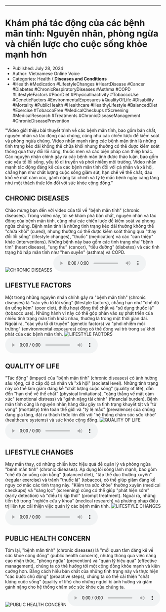 
---

# Khám phá tác động của các bệnh mãn tính: Nguyên nhân, phòng ngừa và chiến lược cho cuộc sống khỏe mạnh hơn

- Published: July 28, 2024
- Author: Vietnamese Online Voice
- Categories: Health / **Diseases and Conditions**
- #Health #Medication #LifestyleChanges #HeartDisease #Cancer #Diabetes #ChronicRespiratoryDiseases #Asthma #COPD #LifestyleFactors #PoorDiet #PhysicalInactivity #TobaccoUse #GeneticFactors #EnvironmentalExposures #QualityOfLife #Disability #Mortality #PublicHealth #Healthcare #HealthyLifestyle #BalancedDiet #Exercise #TobaccoFree #MedicalCheckups #Screening #MedicalResearch #Treatments #ChronicDiseaseManagement #ChronicDiseasePrevention

"Video giới thiệu bài thuyết trình về các bệnh mãn tính, bao gồm bản chất, nguyên nhân và tác động của chúng, cũng như các chiến lược để kiểm soát và phòng ngừa chúng. Video nhấn mạnh rằng các bệnh mãn tính là những tình trạng kéo dài không thể chữa khỏi nhưng thường có thể được kiểm soát thông qua thay đổi lối sống, thuốc men và các biện pháp can thiệp khác. Các nguyên nhân chính gây ra các bệnh mãn tính được thảo luận, bao gồm các yếu tố lối sống, yếu tố di truyền và phơi nhiễm môi trường. Video nhấn mạnh tác động đáng kể của các bệnh mãn tính đối với cá nhân và xã hội, chẳng hạn như chất lượng cuộc sống giảm sút, hạn chế về thể chất, đau khổ về mặt cảm xúc, gánh nặng tài chính và tỷ lệ mắc bệnh ngày càng tăng như một thách thức lớn đối với sức khỏe cộng đồng."


## CHRONIC DISEASES

Chào mừng bạn đến với video của tôi về "bệnh mãn tính" (chronic diseases). Trong video này, tôi sẽ khám phá bản chất, nguyên nhân và tác động của bệnh mãn tính, cũng như các chiến lược để kiểm soát và phòng ngừa chúng. Bệnh mãn tính là những tình trạng kéo dài thường không thể "chữa khỏi" (cured), nhưng thường có thể được kiểm soát thông qua "thay đổi lối sống" (lifestyle changes), "thuốc" (medication) và các "can thiệp" khác (interventions). Những bệnh này bao gồm các tình trạng như "bệnh tim" (heart disease), "ung thư" (cancer), "tiểu đường" (diabetes) và các tình trạng hô hấp mãn tính như "hen suyễn" (asthma) và COPD.
![CHRONIC DISEASES](https://http-archiver-apis-production-80.schnworks.com/storage/images/transitions/2024-07-28/transition--40047740151-Montserrat-Medium-7B1FA2.jpg)
<audio controls>
    <source src="https://http-archiver-apis-production-80.schnworks.com/storage/storage/audio/file-16562778267.mp3" type="audio/mpeg">
</audio>



## LIFESTYLE FACTORS

Một trong những nguyên nhân chính gây ra "bệnh mãn tính" (chronic diseases) là "các yếu tố lối sống" (lifestyle factors), chẳng hạn như "chế độ ăn uống kém" (poor diet), thiếu hoạt động thể chất và "sử dụng thuốc lá" (tobacco use). Những hành vi này có thể góp phần vào sự phát triển của nhiều tình trạng mãn tính khác nhau, thường là trong một thời gian dài. Ngoài ra, "các yếu tố di truyền" (genetic factors) và "phơi nhiễm môi trường" (environmental exposures) cũng có thể đóng vai trò trong sự khởi phát của các bệnh mãn tính.
![LIFESTYLE FACTORS](https://http-archiver-apis-production-80.schnworks.com/storage/images/transitions/2024-07-28/transition--5502674413-Montserrat-Thin-673AB7.jpg)
<audio controls>
    <source src="https://http-archiver-apis-production-80.schnworks.com/storage/storage/audio/file-25531429774.mp3" type="audio/mpeg">
</audio>



## QUALITY OF LIFE

"Tác động" (impact) của "bệnh mãn tính" (chronic diseases) có ảnh hưởng sâu rộng, cả ở cấp độ cá nhân và "xã hội" (societal level). Những tình trạng này có thể làm giảm đáng kể "chất lượng cuộc sống" (quality of life), dẫn đến "hạn chế về thể chất" (physical limitations), "căng thẳng về mặt cảm xúc" (emotional distress) và "gánh nặng tài chính" (financial burden). Bệnh mãn tính cũng là nguyên nhân hàng đầu gây ra tình trạng khuyết tật và "tử vong" (mortality) trên toàn thế giới và "tỷ lệ mắc" (prevalence) của chúng đang gia tăng, đặt ra thách thức lớn đối với "hệ thống chăm sóc sức khỏe" (healthcare systems) và sức khỏe cộng đồng.
![QUALITY OF LIFE](https://http-archiver-apis-production-80.schnworks.com/storage/images/transitions/2024-07-28/transition-15521150105-Montserrat-Bold-283593.jpg)
<audio controls>
    <source src="https://http-archiver-apis-production-80.schnworks.com/storage/storage/audio/file-19437180415.mp3" type="audio/mpeg">
</audio>



## LIFESTYLE CHANGES

May mắn thay, có những chiến lược hiệu quả để quản lý và phòng ngừa "bệnh mãn tính" (chronic diseases). Áp dụng lối sống lành mạnh, bao gồm "chế độ ăn uống cân bằng" (balanced diet), "tập thể dục thường xuyên" (regular exercise) và tránh "thuốc lá" (tobacco), có thể giúp giảm đáng kể nguy cơ mắc các tình trạng này. "Kiểm tra sức khỏe" thường xuyên (medical checkups) và "sàng lọc" (screening) cũng có thể giúp "phát hiện sớm" (early detection) và "điều trị kịp thời" (prompt treatment). Ngoài ra, những tiến bộ trong "nghiên cứu y khoa" (medical research) và phương pháp điều trị liên tục cải thiện việc quản lý các bệnh mãn tính.
![LIFESTYLE CHANGES](https://http-archiver-apis-production-80.schnworks.com/storage/images/transitions/2024-07-28/transition-42282452065-Montserrat-Regular-7B1FA2.jpg)
<audio controls>
    <source src="https://http-archiver-apis-production-80.schnworks.com/storage/storage/audio/file-453664232.mp3" type="audio/mpeg">
</audio>



## PUBLIC HEALTH CONCERN

Tóm lại, "bệnh mãn tính" (chronic diseases) là "mối quan tâm đáng kể về sức khỏe cộng đồng" (public health concern), nhưng thông qua việc nâng cao nhận thức, "phòng ngừa" (prevention) và "quản lý hiệu quả" (effective management), chúng ta có thể hướng tới một cộng đồng khỏe mạnh và kiên cường hơn. Bằng cách hiểu bản chất của những tình trạng này và thực hiện "các bước chủ động" (proactive steps), chúng ta có thể cải thiện "chất lượng cuộc sống" (quality of life) cho những người bị ảnh hưởng và giảm gánh nặng cho hệ thống chăm sóc sức khỏe của chúng ta.
![PUBLIC HEALTH CONCERN](https://http-archiver-apis-production-80.schnworks.com/storage/images/transitions/2024-07-28/transition--15533236932-Montserrat-Black-303F9F.jpg)
<audio controls>
    <source src="https://http-archiver-apis-production-80.schnworks.com/storage/storage/audio/file-47209419501.mp3" type="audio/mpeg">
</audio>

